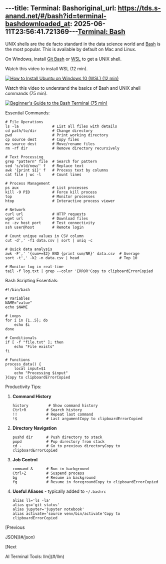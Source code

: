 ---title: Terminal: Bashoriginal_url: https://tds.s-anand.net/#/bash?id=terminal-bashdownloaded_at: 2025-06-11T23:56:41.721369---[Terminal: Bash](#/bash?id=terminal-bash)
-----------------------------------------

UNIX shells are the de facto standard in the data science world and [Bash](https://www.gnu.org/software/bash/) is the most popular.
This is available by default on Mac and Linux.

On Windows, install [Git Bash](https://git-scm.com/downloads) or [WSL](https://learn.microsoft.com/en-us/windows/wsl/install) to get a UNIX shell.

Watch this video to install WSL (12 min).

[![How to Install Ubuntu on Windows 10 (WSL) (12 min)](https://i.ytimg.com/vi_webp/X-DHaQLrBi8/sddefault.webp)](https://youtu.be/X-DHaQLrBi8)

Watch this video to understand the basics of Bash and UNIX shell commands (75 min).

[![Beginner's Guide to the Bash Terminal (75 min)](https://i.ytimg.com/vi_webp/oxuRxtrO2Ag/sddefault.webp)](https://youtu.be/oxuRxtrO2Ag)

Essential Commands:

```
# File Operations
ls -la               # List all files with details
cd path/to/dir       # Change directory
pwd                  # Print working directory
cp source dest       # Copy files
mv source dest       # Move/rename files
rm -rf dir           # Remove directory recursively

# Text Processing
grep "pattern" file  # Search for pattern
sed 's/old/new/' f   # Replace text
awk '{print $1}' f   # Process text by columns
cat file | wc -l     # Count lines

# Process Management
ps aux               # List processes
kill -9 PID          # Force kill process
top                  # Monitor processes
htop                 # Interactive process viewer

# Network
curl url             # HTTP requests
wget url             # Download files
nc -zv host port     # Test connectivity
ssh user@host        # Remote login

# Count unique values in CSV column
cut -d',' -f1 data.csv | sort | uniq -c

# Quick data analysis
awk -F',' '{sum+=$2} END {print sum/NR}' data.csv  # Average
sort -t',' -k2 -n data.csv | head                  # Top 10

# Monitor log in real-time
tail -f log.txt | grep --color 'ERROR'Copy to clipboardErrorCopied
```

Bash Scripting Essentials:

```
#!/bin/bash

# Variables
NAME="value"
echo $NAME

# Loops
for i in {1..5}; do
    echo $i
done

# Conditionals
if [ -f "file.txt" ]; then
    echo "File exists"
fi

# Functions
process_data() {
    local input=$1
    echo "Processing $input"
}Copy to clipboardErrorCopied
```

Productivity Tips:

1. **Command History**

   ```
   history         # Show command history
   Ctrl+R         # Search history
   !!             # Repeat last command
   !$             # Last argumentCopy to clipboardErrorCopied
   ```
2. **Directory Navigation**

   ```
   pushd dir      # Push directory to stack
   popd           # Pop directory from stack
   cd -           # Go to previous directoryCopy to clipboardErrorCopied
   ```
3. **Job Control**

   ```
   command &      # Run in background
   Ctrl+Z         # Suspend process
   bg             # Resume in background
   fg             # Resume in foregroundCopy to clipboardErrorCopied
   ```
4. **Useful Aliases** - typically added to `~/.bashrc`

   ```
   alias ll='ls -la'
   alias gs='git status'
   alias jupyter='jupyter notebook'
   alias activate='source venv/bin/activate'Copy to clipboardErrorCopied
   ```

[Previous

JSON](#/json)

[Next

AI Terminal Tools: llm](#/llm)